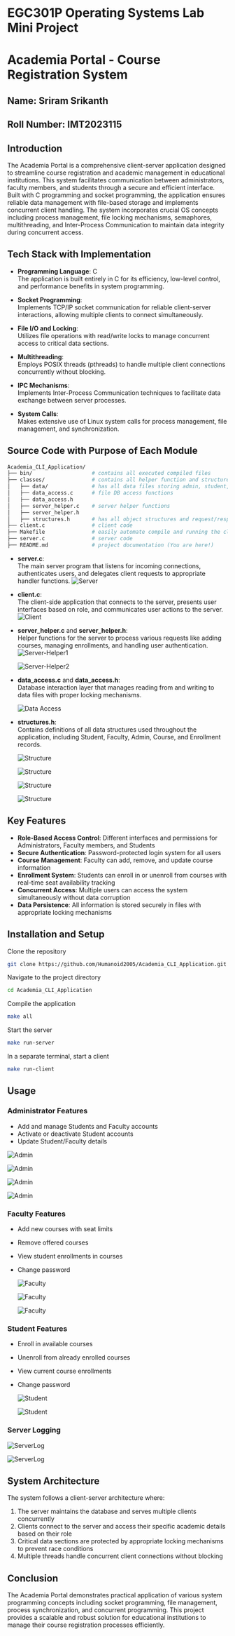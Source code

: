 # EGC301P Operating Systems Lab Mini Project
# Academia Portal - Course Registration System

## Name: Sriram Srikanth
## Roll Number: IMT2023115

## Introduction
The Academia Portal is a comprehensive client-server application designed to streamline course registration and academic management in educational institutions. This system facilitates communication between administrators, faculty members, and students through a secure and efficient interface. Built with C programming and socket programming, the application ensures reliable data management with file-based storage and implements concurrent client handling. The system incorporates crucial OS concepts including process management, file locking mechanisms, semaphores, multithreading, and Inter-Process Communication to maintain data integrity during concurrent access.

## Tech Stack with Implementation
- **Programming Language**: C  
  The application is built entirely in C for its efficiency, low-level control, and performance benefits in system programming.
  
- **Socket Programming**:  
  Implements TCP/IP socket communication for reliable client-server interactions, allowing multiple clients to connect simultaneously.
  
- **File I/O and Locking**:  
  Utilizes file operations with read/write locks to manage concurrent access to critical data sections.
  
- **Multithreading**:  
  Employs POSIX threads (pthreads) to handle multiple client connections concurrently without blocking.
  
- **IPC Mechanisms**:  
  Implements Inter-Process Communication techniques to facilitate data exchange between server processes.
  
- **System Calls**:  
  Makes extensive use of Linux system calls for process management, file management, and synchronization.

## Source Code with Purpose of Each Module

```bash
Academia_CLI_Application/
├── bin/                   # contains all executed compiled files
├── classes/               # contains all helper function and structure files
│   ├── data/              # has all data files storing admin, student, faculty, course, enrollments data
│   ├── data_access.c      # file DB access functions
│   ├── data_access.h      
│   ├── server_helper.c    # server helper functions
│   ├── server_helper.h      
│   ├── structures.h       # has all object structures and request/response structs for socket communication
├── client.c               # client code
├── Makefile               # easily automate compile and running the client/server codes
├── server.c               # server code
├── README.md              # project documentation (You are here!)
```

- **server.c**:  
  The main server program that listens for incoming connections, authenticates users, and delegates client requests to appropriate handler functions.
  ![Server](./images/server.png)
  
- **client.c**:  
  The client-side application that connects to the server, presents user interfaces based on role, and communicates user actions to the server.
  ![Client](./images/client.png)
  
- **server_helper.c** and **server_helper.h**:  
  Helper functions for the server to process various requests like adding courses, managing enrollments, and handling user authentication.
  ![Server-Helper1](./images/server_helper1.png)

  ![Server-Helper2](./images/server_helper2.png)
  
- **data_access.c** and **data_access.h**:  
  Database interaction layer that manages reading from and writing to data files with proper locking mechanisms.

  ![Data Access](./images/data_access.png)
  
- **structures.h**:  
  Contains definitions of all data structures used throughout the application, including Student, Faculty, Admin, Course, and Enrollment records.

  ![Structure](./images/structures1.png)

  ![Structure](./images/structures2.png)

  ![Structure](./images/structures3.png)

  ![Structure](./images/structures4.png)

## Key Features
- **Role-Based Access Control**: Different interfaces and permissions for Administrators, Faculty members, and Students
- **Secure Authentication**: Password-protected login system for all users
- **Course Management**: Faculty can add, remove, and update course information
- **Enrollment System**: Students can enroll in or unenroll from courses with real-time seat availability tracking
- **Concurrent Access**: Multiple users can access the system simultaneously without data corruption
- **Data Persistence**: All information is stored securely in files with appropriate locking mechanisms

## Installation and Setup

Clone the repository
```bash
git clone https://github.com/Humanoid2005/Academia_CLI_Application.git
```

Navigate to the project directory
```bash
cd Academia_CLI_Application
```

Compile the application
```bash
make all
```

Start the server
```bash
make run-server
```

In a separate terminal, start a client
```bash
make run-client
```

## Usage

### Administrator Features
- Add and manage Students and Faculty accounts
- Activate or deactivate Student accounts
- Update Student/Faculty details

![Admin](./images/admin1.jpeg)

![Admin](./images/admin2.jpeg)

![Admin](./images/admin3.jpeg)

![Admin](./images/admin4.jpeg)

### Faculty Features
- Add new courses with seat limits
- Remove offered courses
- View student enrollments in courses
- Change password

  ![Faculty](./images/faculty1.jpeg)

  ![Faculty](./images/faculty2.jpeg)

  ![Faculty](./images/faculty3.jpeg)


### Student Features
- Enroll in available courses
- Unenroll from already enrolled courses
- View current course enrollments
- Change password

  ![Student](./images/student1.jpeg)

  ![Student](./images/student1.jpeg)

### Server Logging

  ![ServerLog](./images/server_log1.jpeg)

  ![ServerLog](./images/server_log2.jpeg)


## System Architecture
The system follows a client-server architecture where:
1. The server maintains the database and serves multiple clients concurrently
2. Clients connect to the server and access their specific academic details based on their role
3. Critical data sections are protected by appropriate locking mechanisms to prevent race conditions
4. Multiple threads handle concurrent client connections without blocking

## Conclusion
The Academia Portal demonstrates practical application of various system programming concepts including socket programming, file management, process synchronization, and concurrent programming. This project provides a scalable and robust solution for educational institutions to manage their course registration processes efficiently.
